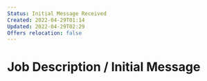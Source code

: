 ```yaml
---
Status: Initial Message Received
Created: 2022-04-29T01:14
Updated: 2022-04-29T02:29
Offers relocation: false
---
```

# Job Description / Initial Message